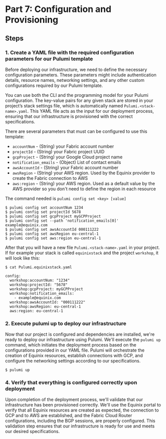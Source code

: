 <!-- See https://squidfunk.github.io/mkdocs-material/reference/ -->
# Part 7: Configuration and Provisioning

## Steps

### 1. Create a YAML file with the required configuration parameters for our Pulumi template

Before deploying our infrastructure, we need to define the necessary configuration parameters. These parameters might include authentication details, resource names, networking settings, and any other custom configurations required by our Pulumi template.

You can use both the CLI and the programming model for your Pulumi configuration. The key-value pairs for any given stack are stored in your project’s stack settings file, which is automatically named `Pulumi.<stack-name>.yaml`. This YAML file acts as the input for our deployment process, ensuring that our infrastructure is provisioned with the correct specifications.

There are several parameters that must can be configured to use this template:

- `accountNum` - (String) your Fabric account number
- `projectId` - (String) your Fabric project UUID
- `gcpProject` - (String) your Google Cloud project name
- `notification_emails` - (Object) List of contact emails
- `awsAccountId` - (String) your Fabric account number
- `awsRegion` - (String) your AWS region. Used by the Equinix provider to create the Fabric connection to AWS
- `aws:region` - (String) your AWS region. Used as a default value by the AWS provider so you don't need to define the region in each resource

The command needed is `pulumi config set <key> [value]`

```shell
$ pulumi config set accountNum 1234
$ pulumi config set projectId 5678
$ pulumi config set gcpProject myGCPProject
$ pulumi config set --path 'notification_emails[0]' example@equinix.com
$ pulumi config set awsAccountId 000111222
$ pulumi config set awsRegion eu-central-1
$ pulumi config set aws:region eu-central-1
```

After that you will have a new file `Pulumi.<stack-name>.yaml` in your project. If for example your stack is called `equinixstack` and the project `workshop`, it will look like this:

```shell
$ cat Pulumi.equinixstack.yaml

config:
  workshop:accountNum: "1234"
  workshop:projectId: "5678"
  workshop:gcpProject: myGCPProject
  workshop:notification_emails:
    - example@equinix.com
  workshop:awsAccountId: "000111222"
  workshop:awsRegion: eu-central-1
  aws:region: eu-central-1
```

### 2. Execute pulumi up to deploy our infrastructure

Now that our project is configured and dependencies are installed, we're ready to deploy our infrastructure using Pulumi. We'll execute the `pulumi up` command, which initiates the deployment process based on the configurations provided in our YAML file. Pulumi will orchestrate the creation of Equinix resources, establish connections with GCP, and configure the networking settings according to our specifications.

```shell
$ pulumi up
```

### 4. Verify that everything is configured correctly upon deployment

Upon completion of the deployment process, we'll validate that our infrastructure has been provisioned correctly. We'll use the Equinix portal to verify that all Equinix resources are created as expected, the connection to GCP and to AWS are established, and the Fabric Cloud Router configurations, including the BGP sessions, are properly configured. This validation step ensures that our infrastructure is ready for use and meets our desired specifications.
